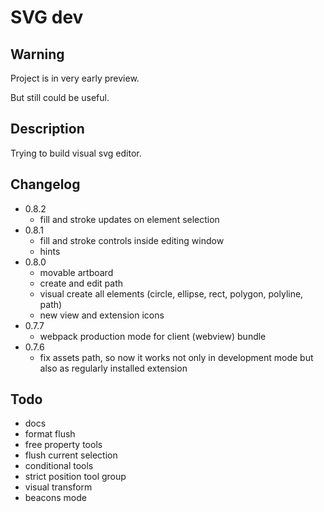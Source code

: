 # SVG dev

## Warning

Project is in very early preview.

But still could be useful.

## Description

Trying to build visual svg editor.

## Changelog
 - 0.8.2
   - fill and stroke updates on element selection
 - 0.8.1
   - fill and stroke controls inside editing window
   - hints
 - 0.8.0
   - movable artboard
   - create and edit path
   - visual create all elements (circle, ellipse, rect, polygon, polyline, path)
   - new view and extension icons
 - 0.7.7
   - webpack production mode for client (webview) bundle
 - 0.7.6
   - fix assets path, so now it works not only in development mode but also as regularly installed extension

## Todo
- docs
- format flush
- free property tools
- flush current selection
- conditional tools
- strict position tool group
- visual transform
- beacons mode
